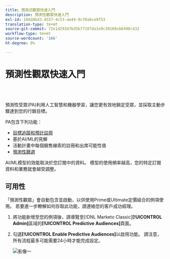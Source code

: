 ```yaml
---
title: 預測式觀眾快速入門
description: 預測性觀眾快速入門
exl-id: 18dd4bd3-4557-4c53-ae44-9cf8abce9f53
translation-type: tm+mt
source-git-commit: 72e1d29347bd5b77107da1e9c30169cb6490c432
workflow-type: tm+mt
source-wordcount: '166'
ht-degree: 0%

---
```


# 預測性觀眾快速入門

<br> 

預測性受眾(PA)利用人工智慧和機器學習，讓您更有效地鎖定受眾，並採取主動步驟達到您的行銷目標。

PA包含下列功能：

* [目標追蹤和預計註冊](/help/sky/understanding-goal-tracking-and-projected-registrations.md)
* 基於AI/ML的見解
* 活動計畫中每個銷售線索的註冊和出席可能性值
* [預測性篩選](/help/sky/predictive-filters.md)

AI/ML模型的效能取決於您訂閱中的資料。 模型的使用頻率越高，您的特定訂閱資料和業務就會越受調整。

## 可用性

「預測性觀眾」會自動包含並啟動，以供使用Prime或Ultimate定價組合的例項使用。 若要進一步瞭解如何存取此功能，請連絡您的客戶成功經理。

1. 將功能新增至您的例項後，請導覽至[!DNL Marketo Classic]**[!UICONTROL Admin]**&#x200B;區域的&#x200B;**[!UICONTROL Predictive Audiences]**&#x200B;頁面。

1. 勾選&#x200B;**[!UICONTROL Enable Predictive Audiences]**&#x200B;以啟用功能。 請注意，所有流程最多可能需要24小時才能完成設定。

   ![影像一](/help/sky/assets/predictive-audiences/getting-started-with-predictive-audiences/getting-started-with-predictive-audiences-1.png)
